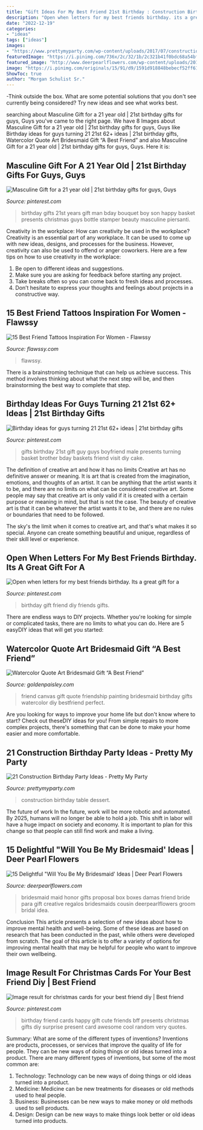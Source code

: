 ```yaml
---
title: "Gift Ideas For My Best Friend 21st Birthday : Construction Birthday Table Dessert"
description: "Open when letters for my best friends birthday. its a great gift for a"
date: "2022-12-19"
categories:
- "ideas"
tags: ["ideas"]
images:
- "https://www.prettymyparty.com/wp-content/uploads/2017/07/construction-party-ideas-dessert-table.jpg"
featuredImage: "https://i.pinimg.com/736x/2c/32/1b/2c321b41f0bdc68a54bfa1620031ceef--boss-gifts-man-gifts.jpg"
featured_image: "http://www.deerpearlflowers.com/wp-content/uploads/2016/08/Will-you-be-my-Bridesmaid-Ideas-3.jpg"
image: "https://i.pinimg.com/originals/15/91/d9/1591d918848bebecf52ff610c88fbe20.jpg"
ShowToc: true
author: "Morgan Schulist Sr."
---
```



-Think outside the box. What are some potential solutions that you don't see currently being considered? Try new ideas and see what works best. 

	

		
searching about Masculine Gift for a 21 year old | 21st birthday gifts for guys, Guys you've came to the right page. We have 8 Images about Masculine Gift for a 21 year old | 21st birthday gifts for guys, Guys like Birthday ideas for guys turning 21 21st 62+ ideas | 21st birthday gifts, Watercolor Quote Art Bridesmaid Gift “A Best Friend” and also Masculine Gift for a 21 year old | 21st birthday gifts for guys, Guys. Here it is:
		
    
## Masculine Gift For A 21 Year Old | 21st Birthday Gifts For Guys, Guys

<img loading=lazy src="https://i.pinimg.com/736x/2c/32/1b/2c321b41f0bdc68a54bfa1620031ceef--boss-gifts-man-gifts.jpg" onerror="this.onerror=null;this.src='https://tse2.mm.bing.net/th?id=OIP.JYjg1JD2GOiEUV4md9k-sQHaJ4&amp;pid=15.1';" alt="Masculine Gift for a 21 year old | 21st birthday gifts for guys, Guys">

_Source: pinterest.com_

>birthday gifts 21st years gift man bday bouquet boy son happy basket presents christmas guys bottle stamper beauty masculine piersanti. 

	

Creativity in the workplace: How can creativity be used in the workplace?
Creativity is an essential part of any workplace. It can be used to come up with new ideas, designs, and processes for the business. However, creativity can also be used to offend or anger coworkers. Here are a few tips on how to use creativity in the workplace: 
1. Be open to different ideas and suggestions.
2. Make sure you are asking for feedback before starting any project. 
3. Take breaks often so you can come back to fresh ideas and processes. 
4. Don’t hesitate to express your thoughts and feelings about projects in a constructive way.

    
## 15 Best Friend Tattoos Inspiration For Women - Flawssy

<img loading=lazy src="https://www.flawssy.com/wp-content/uploads/2016/04/Unique-Best-Friend-Tattoo-Symbols.jpg" onerror="this.onerror=null;this.src='https://tse1.mm.bing.net/th?id=OIP.c3G6hRq6k8fLA13qxb8bqgHaJ4&amp;pid=15.1';" alt="15 Best Friend Tattoos Inspiration For Women - Flawssy">

_Source: flawssy.com_

>flawssy. 

	

There is a brainstroming technique that can help us achieve success. This method involves thinking about what the next step will be, and then brainstorming the best way to complete that step.

    
## Birthday Ideas For Guys Turning 21 21st 62+ Ideas | 21st Birthday Gifts

<img loading=lazy src="https://i.pinimg.com/originals/15/91/d9/1591d918848bebecf52ff610c88fbe20.jpg" onerror="this.onerror=null;this.src='https://tse3.mm.bing.net/th?id=OIP.kFZZACn-QNgrML5cGsUIAgAAAA&amp;pid=15.1';" alt="Birthday ideas for guys turning 21 21st 62+ ideas | 21st birthday gifts">

_Source: pinterest.com_

>gifts birthday 21st gift guy guys boyfriend male presents turning basket brother bday baskets friend visit diy cake. 

	

The definition of creative art and how it has no limits
Creative art has no definitive answer or meaning. It is art that is created from the imagination, emotions, and thoughts of an artist. It can be anything that the artist wants it to be, and there are no limits on what can be considered creative art.
Some people may say that creative art is only valid if it is created with a certain purpose or meaning in mind, but that is not the case. The beauty of creative art is that it can be whatever the artist wants it to be, and there are no rules or boundaries that need to be followed.

The sky's the limit when it comes to creative art, and that's what makes it so special. Anyone can create something beautiful and unique, regardless of their skill level or experience.

    
## Open When Letters For My Best Friends Birthday. Its A Great Gift For A

<img loading=lazy src="https://i.pinimg.com/736x/c1/7e/95/c17e957ad73ab14473aff653bc2d1a91--my-best-friends-birthday-best-friend-birthday-gift-ideas-diy.jpg" onerror="this.onerror=null;this.src='https://tse3.mm.bing.net/th?id=OIP.cLMKF7aolOXv3TqgDHoqjAHaJ6&amp;pid=15.1';" alt="Open when letters for my best friends birthday. Its a great gift for a">

_Source: pinterest.com_

>birthday gift friend diy friends gifts. 

	

There are endless ways to DIY projects. Whether you're looking for simple or complicated tasks, there are no limits to what you can do. Here are 5 easyDIY ideas that will get you started: 

    
## Watercolor Quote Art Bridesmaid Gift “A Best Friend”

<img loading=lazy src="https://goldenpaisley.com/gp_content/uploads/2015/04/DSC_3321.jpg" onerror="this.onerror=null;this.src='https://tse1.mm.bing.net/th?id=OIP.G6VfIIZx7qHqytCsig82rgHaIj&amp;pid=15.1';" alt="Watercolor Quote Art Bridesmaid Gift “A Best Friend”">

_Source: goldenpaisley.com_

>friend canvas gift quote friendship painting bridesmaid birthday gifts watercolor diy bestfriend perfect. 

	

Are you looking for ways to improve your home life but don't know where to start? Check out theseDIY ideas for you! From simple repairs to more complex projects, there's something that can be done to make your home easier and more comfortable.

    
## 21 Construction Birthday Party Ideas - Pretty My Party

<img loading=lazy src="https://www.prettymyparty.com/wp-content/uploads/2017/07/construction-party-ideas-dessert-table.jpg" onerror="this.onerror=null;this.src='https://tse2.mm.bing.net/th?id=OIP.FNiygM3jkBkMzPpRjGd0IgHaJ4&amp;pid=15.1';" alt="21 Construction Birthday Party Ideas - Pretty My Party">

_Source: prettymyparty.com_

>construction birthday table dessert. 

	

The future of work
In the future, work will be more robotic and automated. By 2025, humans will no longer be able to hold a job. This shift in labor will have a huge impact on society and economy. It is important to plan for this change so that people can still find work and make a living.

    
## 15 Delightful &quot;Will You Be My Bridesmaid&#039; Ideas | Deer Pearl Flowers

<img loading=lazy src="http://www.deerpearlflowers.com/wp-content/uploads/2016/08/Will-you-be-my-Bridesmaid-Ideas-3.jpg" onerror="this.onerror=null;this.src='https://tse4.mm.bing.net/th?id=OIP.mVGlHEPwHmvUKrTkLmZ4YgHaJ4&amp;pid=15.1';" alt="15 Delightful &quot;Will You Be My Bridesmaid&#039; Ideas | Deer Pearl Flowers">

_Source: deerpearlflowers.com_

>bridesmaid maid honor gifts proposal box boxes damas friend bride para gift creative regalos bridesmaids cousin deerpearlflowers groom bridal idea. 

	

Conclusion
This article presents a selection of new ideas about how to improve mental health and well-being. Some of these ideas are based on research that has been conducted in the past, while others were developed from scratch. The goal of this article is to offer a variety of options for improving mental health that may be helpful for people who want to improve their own wellbeing.

    
## Image Result For Christmas Cards For Your Best Friend Diy | Best Friend

<img loading=lazy src="https://i.pinimg.com/736x/de/ac/10/deac10973197dcbba1415dd652d20904.jpg" onerror="this.onerror=null;this.src='https://tse1.mm.bing.net/th?id=OIP.aAX9dj3rnDT0LsN74EWHdwHaHa&amp;pid=15.1';" alt="Image result for christmas cards for your best friend diy | Best friend">

_Source: pinterest.com_

>birthday friend cards happy gift cute friends bff presents christmas gifts diy surprise present card awesome cool random very quotes. 

	

Summary: What are some of the different types of inventions?
Inventions are products, processes, or services that improve the quality of life for people. They can be new ways of doing things or old ideas turned into a product. There are many different types of inventions, but some of the most common are:
1) Technology: Technology can be new ways of doing things or old ideas turned into a product.
2) Medicine: Medicine can be new treatments for diseases or old methods used to heal people.
3) Business: Businesses can be new ways to make money or old methods used to sell products.
4) Design: Design can be new ways to make things look better or old ideas turned into products.

